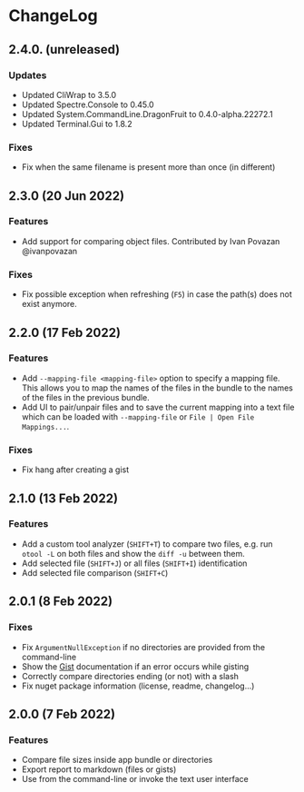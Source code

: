 # ChangeLog

## 2.4.0. (unreleased)

### Updates
- Updated CliWrap to 3.5.0
- Updated Spectre.Console to 0.45.0
- Updated System.CommandLine.DragonFruit to 0.4.0-alpha.22272.1
- Updated Terminal.Gui to 1.8.2

### Fixes
- Fix when the same filename is present more than once (in different)

## 2.3.0 (20 Jun 2022)

### Features
- Add support for comparing object files. Contributed by Ivan Povazan @ivanpovazan

### Fixes
- Fix possible exception when refreshing (`F5`) in case the path(s) does not exist anymore.

## 2.2.0 (17 Feb 2022)

### Features
- Add `--mapping-file <mapping-file>` option to specify a mapping file. This allows you to map the names of the files in the bundle to the names of the files in the previous bundle.
- Add UI to pair/unpair files and to save the current mapping into a text file which can be loaded with `--mapping-file` or `File | Open File Mappings...`.

### Fixes
- Fix hang after creating a gist

## 2.1.0 (13 Feb 2022)

### Features
- Add a custom tool analyzer (`SHIFT+T`) to compare two files, e.g. run `otool -L` on both files and show the `diff -u` between them.
- Add selected file (`SHIFT+J`) or all files (`SHIFT+I`) identification
- Add selected file comparison (`SHIFT+C`)

## 2.0.1 (8 Feb 2022)

### Fixes
- Fix `ArgumentNullException` if no directories are provided from the command-line
- Show the [Gist](https://github.com/spouliot/appcompare/wiki/Gist) documentation if an error occurs while gisting
- Correctly compare directories ending (or not) with a slash
- Fix nuget package information (license, readme, changelog...)

## 2.0.0 (7 Feb 2022)

### Features
- Compare file sizes inside app bundle or directories
- Export report to markdown (files or gists)
- Use from the command-line or invoke the text user interface

